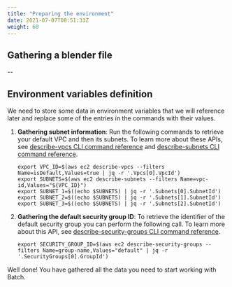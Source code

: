 ```yaml
---
title: "Preparing the environment"
date: 2021-07-07T08:51:33Z
weight: 60
---
```


## Gathering a blender file

--

## Environment variables definition

We need to store some data in environment variables that we will reference later and replace some of the entries in the commands with their values.

1. **Gathering subnet information**: Run the following commands to retrieve your default VPC and then its subnets.
    To learn more about these APIs, see [describe-vpcs CLI command reference](https://docs.aws.amazon.com/cli/latest/reference/ec2/describe-vpcs.html) and [describe-subnets CLI command reference](https://docs.aws.amazon.com/cli/latest/reference/ec2/describe-subnets.html).

    ```
    export VPC_ID=$(aws ec2 describe-vpcs --filters Name=isDefault,Values=true | jq -r '.Vpcs[0].VpcId')
    export SUBNETS=$(aws ec2 describe-subnets --filters Name=vpc-id,Values="${VPC_ID}")
    export SUBNET_1=$((echo $SUBNETS) | jq -r '.Subnets[0].SubnetId')
    export SUBNET_2=$((echo $SUBNETS) | jq -r '.Subnets[1].SubnetId')
    export SUBNET_3=$((echo $SUBNETS) | jq -r '.Subnets[2].SubnetId')
    ```

2. **Gathering the default security group ID**: To retrieve the identifier of the default security group you can perform the following call. To learn more about this API, see [describe-security-groups CLI command reference](https://docs.aws.amazon.com/cli/latest/reference/ec2/describe-security-groups.html).

    ```
    export SECURITY_GROUP_ID=$(aws ec2 describe-security-groups --filters Name=group-name,Values="default" | jq -r '.SecurityGroups[0].GroupId')
    ```

Well done! You have gathered all the data you need to start working with Batch.
